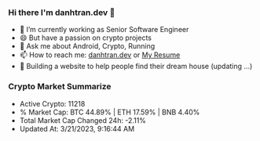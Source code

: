 ### Hi there I'm danhtran.dev 👋

- 🔭 I’m currently working as Senior Software Engineer
- 😄 But have a passion on crypto projects
- 💬 Ask me about Android, Crypto, Running 
- 📫 How to reach me: <a href="https://danhtran.dev" target="_blank">danhtran.dev</a> or <a href="Dan-Resume.pdf" target="_blank">My Resume</a>
- 🌱 Building a website to help people find their dream house (updating ...)

### Crypto Market Summarize
- Active Crypto: 11218
- % Market Cap: BTC 44.89% | ETH 17.59% | BNB 4.40%
- Total Market Cap Changed 24h: -2.11%
- Updated At: 3/21/2023, 9:16:44 AM

